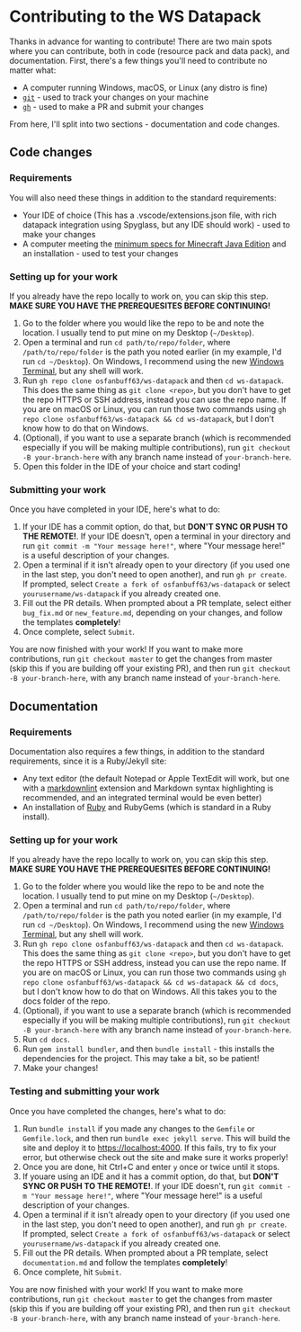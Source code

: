 # Contributing to the WS Datapack

<!-- TODO: make .sh and .bat scripts for all the command line commands -->

Thanks in advance for wanting to contribute! There are two main spots where you can contribute, both in code (resource pack and data pack), and documentation. First, there's a few things you'll need to contribute no matter what:

- A computer running Windows, macOS, or Linux (any distro is fine)
- [`git`](https://git-scm.com/downloads) - used to track your changes on your machine
- [`gh`](https://cli.github.com) - used to make a PR and submit your changes

From here, I'll split into two sections - documentation and code changes.

## Code changes

### Requirements

You will also need these things in addition to the standard requirements:

- Your IDE of choice (This has a .vscode/extensions.json file, with rich datapack integration using Spyglass, but any IDE should work) - used to make your changes
- A computer meeting the [minimum specs for Minecraft Java Edition](https://minecraft.fandom.com/wiki/Java_Edition_hardware_requirements) and an installation - used to test your changes

### Setting up for your work

If you already have the repo locally to work on, you can skip this step. **MAKE SURE YOU HAVE THE PREREQUESITES BEFORE CONTINUING!**

1. Go to the folder where you would like the repo to be and note the location. I usually tend to put mine on my Desktop (`~/Desktop`).
2. Open a terminal and run `cd path/to/repo/folder`, where `/path/to/repo/folder` is the path you noted earlier (in my example, I'd run `cd ~/Desktop`). On Windows, I recommend using the new [Windows Terminal](https://docs.microsoft.com/en-us/windows/terminal/install), but any shell will work.
3. Run `gh repo clone osfanbuff63/ws-datapack` and then `cd ws-datapack`. This does the same thing as `git clone <repo>`, but you don't have to get the repo HTTPS or SSH address, instead you can use the repo name. If you are on macOS or Linux, you can run those two commands using `gh repo clone osfanbuff63/ws-datapack && cd ws-datapack`, but I don't know how to do that on Windows.
4. (Optional), if you want to use a separate branch (which is recommended especially if you will be making multiple contributions), run `git checkout -B your-branch-here` with any branch name instead of `your-branch-here`.
5. Open this folder in the IDE of your choice and start coding!

### Submitting your work

Once you have completed in your IDE, here's what to do:

1. If your IDE has a commit option, do that, but **DON'T SYNC OR PUSH TO THE REMOTE!**. If your IDE doesn't, open a terminal in your directory and run `git commit -m "Your message here!"`, where "Your message here!" is a useful description of your changes.
2. Open a terminal if it isn't already open to your directory (if you used one in the last step, you don't need to open another), and run `gh pr create`. If prompted, select `Create a fork of osfanbuff63/ws-datapack` or select `yourusername/ws-datapack` if you already created one.
3. Fill out the PR details. When prompted about a PR template, select either `bug_fix.md` or `new_feature.md`, depending on your changes, and follow the templates **completely**!
4. Once complete, select `Submit`.

You are now finished with your work! If you want to make more contributions, run `git checkout master` to get the changes from master (skip this if you are building off your existing PR), and then run `git checkout -B your-branch-here`, with any branch name instead of `your-branch-here`.

## Documentation

### Requirements

Documentation also requires a few things, in addition to the standard requirements, since it is a Ruby/Jekyll site:

- Any text editor (the default Notepad or Apple TextEdit will work, but one with a [markdownlint](https://github.com/DavidAnson/markdownlint) extension and Markdown syntax highlighting is recommended, and an integrated terminal would be even better)
- An installation of [Ruby](https://www.ruby-lang.org/en/downloads/) and RubyGems (which is standard in a Ruby install).

### Setting up for your work

If you already have the repo locally to work on, you can skip this step. **MAKE SURE YOU HAVE THE PREREQUESITES BEFORE CONTINUING!**

1. Go to the folder where you would like the repo to be and note the location. I usually tend to put mine on my Desktop (`~/Desktop`).
2. Open a terminal and run `cd path/to/repo/folder`, where `/path/to/repo/folder` is the path you noted earlier (in my example, I'd run `cd ~/Desktop`). On Windows, I recommend using the new [Windows Terminal](https://docs.microsoft.com/en-us/windows/terminal/install), but any shell will work.
3. Run `gh repo clone osfanbuff63/ws-datapack` and then `cd ws-datapack`. This does the same thing as `git clone <repo>`, but you don't have to get the repo HTTPS or SSH address, instead you can use the repo name. If you are on macOS or Linux, you can run those two commands using `gh repo clone osfanbuff63/ws-datapack && cd ws-datapack && cd docs`, but I don't know how to do that on Windows. All this takes you to the docs folder of the repo.
4. (Optional), if you want to use a separate branch (which is recommended especially if you will be making multiple contributions), run `git checkout -B your-branch-here` with any branch name instead of `your-branch-here`.
5. Run `cd docs`.
6. Run `gem install bundler`, and then `bundle install` - this installs the dependencies for the project. This may take a bit, so be patient!
7. Make your changes!

### Testing and submitting your work

Once you have completed the changes, here's what to do:

1. Run `bundle install` if you made any changes to the `Gemfile` or `Gemfile.lock`, and then run `bundle exec jekyll serve`. This will build the site and deploy it to [https://localhost:4000](https://localhost:4000). If this fails, try to fix your error, but otherwise check out the site and make sure it works properly!
2. Once you are done, hit Ctrl+C and enter `y` once or twice until it stops.
3. If youare using an IDE and it has a commit option, do that, but **DON'T SYNC OR PUSH TO THE REMOTE!**. If your IDE doesn't, run `git commit -m "Your message here!"`, where "Your message here!" is a useful description of your changes.
4. Open a terminal if it isn't already open to your directory (if you used one in the last step, you don't need to open another), and run `gh pr create`. If prompted, select `Create a fork of osfanbuff63/ws-datapack` or select `yourusername/ws-datapack` if you already created one.
5. Fill out the PR details. When prompted about a PR template, select `documentation.md` <!-- TODO: make this template work again --> and follow the templates **completely**!
6. Once complete, hit `Submit`.

You are now finished with your work! If you want to make more contributions, run `git checkout master` to get the changes from master (skip this if you are building off your existing PR), and then run `git checkout -B your-branch-here`, with any branch name instead of `your-branch-here`.
